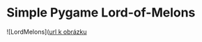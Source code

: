# Simple Pygame Lord-of-Melons



![LordMelons]([url k obrázku](https://github.com/TomasBalbinder/Pygame---Lord-of-Melons/blob/main/screen.PNG)
